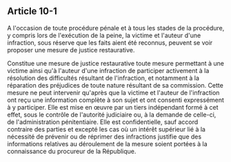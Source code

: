Article 10-1
----
A l'occasion de toute procédure pénale et à tous les stades de la procédure, y
compris lors de l'exécution de la peine, la victime et l'auteur d'une
infraction, sous réserve que les faits aient été reconnus, peuvent se voir
proposer une mesure de justice restaurative.

Constitue une mesure de justice restaurative toute mesure permettant à une
victime ainsi qu'à l'auteur d'une infraction de participer activement à la
résolution des difficultés résultant de l'infraction, et notamment à la
réparation des préjudices de toute nature résultant de sa commission. Cette
mesure ne peut intervenir qu'après que la victime et l'auteur de l'infraction
ont reçu une information complète à son sujet et ont consenti expressément à y
participer. Elle est mise en œuvre par un tiers indépendant formé à cet effet,
sous le contrôle de l'autorité judiciaire ou, à la demande de celle-ci, de
l'administration pénitentiaire. Elle est confidentielle, sauf accord contraire
des parties et excepté les cas où un intérêt supérieur lié à la nécessité de
prévenir ou de réprimer des infractions justifie que des informations relatives
au déroulement de la mesure soient portées à la connaissance du procureur de la
République.

